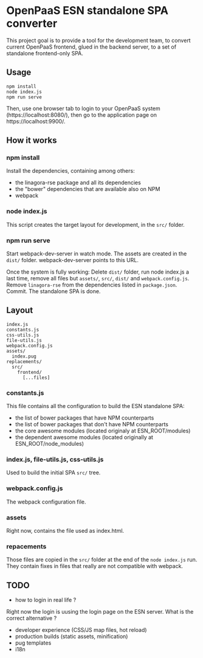 # OpenPaaS ESN standalone SPA converter

This project goal is to provide a tool for the development team, to convert current OpenPaaS frontend, glued in the backend server, to a set of standalone frontend-only SPA.

## Usage

```
npm install
node index.js
npm run serve
```

Then, use one browser tab to login to your OpenPaaS system (https://localhost:8080/), then go to the application page on https://localhost:9900/.

## How it works

### npm install

Install the dependencies, containing among others:

* the linagora-rse package and all its dependencies
* the "bower" dependencies that are available also on NPM
* webpack

### node index.js

This script creates the target layout for development, in the `src/` folder.

### npm run serve

Start webpack-dev-server in watch mode. The assets are created in the `dist/` folder. webpack-dev-server points to this URL.

Once the system is fully working:
Delete `dist/` folder, run node index.js a last time, remove all files but `assets/`, `src/`, `dist/` and `webpack.config.js`. Remove `linagora-rse` from the dependencies listed in `package.json`. Commit. The standalone SPA is done.

## Layout

```
index.js
constants.js
css-utils.js
file-utils.js
webpack.config.js
assets/
  index.pug
replacements/
  src/
    frontend/
      [...files]
```

### constants.js

This file contains all the configuration to build the ESN standalone SPA:

* the list of bower packages that have NPM counterparts
* the list of bower packages that don't have NPM counterparts
* the core awesome modules (located originaly at ESN_ROOT/modules)
* the dependent awesome modules (located originally at ESN_ROOT/node_modules)

### index.js, file-utils.js, css-utils.js

Used to build the initial SPA `src/` tree.

### webpack.config.js

The webpack configuration file.

### assets

Right now, contains the file used as index.html.

### repacements

Those files are copied in the `src/` folder at the end of the `node index.js` run. They contain fixes in files that really are not compatible with webpack.

## TODO

* how to login in real life ?

Right now the login is uusing the login page on the ESN server. What is the correct alternative ?

* developer experience (CSS/JS map files, hot reload)
* production builds (static assets, minification)
* pug templates
* i18n
